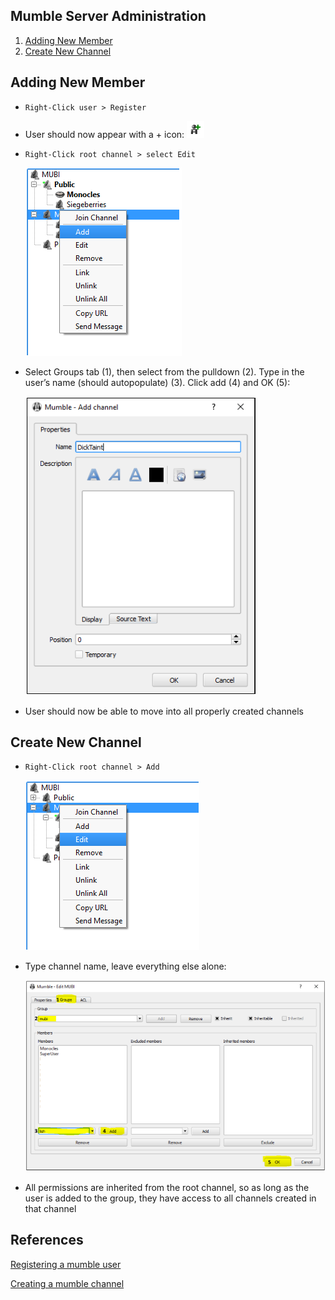 Mumble Server Administration
----------------------------

1. [Adding New Member](#adding-new-member)
1. [Create New Channel](#create-new-channel)

Adding New Member
-----------------
 * `Right-Click user > Register`
 * User should now appear with a + icon: ![User+](images/new-member-01.png)
 * `Right-Click root channel > select Edit`

   ![edit channel](images/new-member-02.png)

 * Select Groups tab (1), then select from the pulldown (2). Type in the
   user’s name (should autopopulate) (3). Click add (4) and OK (5):

   ![add user](images/new-member-03.png)

 * User should now be able to move into all properly created channels

Create New Channel
------------------
 * `Right-Click root channel > Add`

   ![add channel](images/create-channel-01.png)

 * Type channel name, leave everything else alone:

   ![channel name](images/create-channel-02.png)

 * All permissions are inherited from the root channel, so as long as the user
   is added to the group, they have access to all channels created in that
   channel

References
----------
[Registering a mumble user][1]

[Creating a mumble channel][2]

[1]: https://www.typefrag.com/mumble/tutorials/advanced-user-settings/
[2]: http://www.mumble.com/support/mumble-how-to-create-a-channel.php